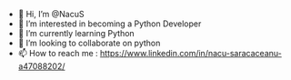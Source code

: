 - 👋 Hi, I’m @NacuS
- 👀 I’m interested in becoming a Python Developer
- 🌱 I’m currently learning Python
- 💞️ I’m looking to collaborate on python
- 📫 How to reach me :  https://www.linkedin.com/in/nacu-saracaceanu-a47088202/



